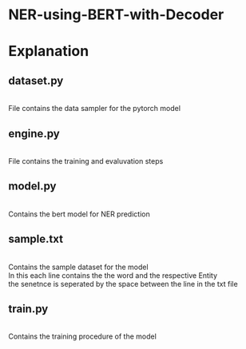 # NER-using-BERT-with-Decoder
# Explanation
 <h2>dataset.py</h2> <br/> File contains the data sampler for the pytorch model <br/>
 <h2>engine.py</h2> <br/> File contains the training and evaluvation steps <br/>
 <h2>model.py</h2> <br/> Contains the bert model for NER prediction <br/>
 <h2>sample.txt</h2> <br/> Contains the sample dataset for the model <br/> In this each line contains the the word and the respective Entity <br> the senetnce is seperated by the space between the line in the txt file 
 <h2>train.py</h2> <br/> Contains the training procedure of the model <br/>

